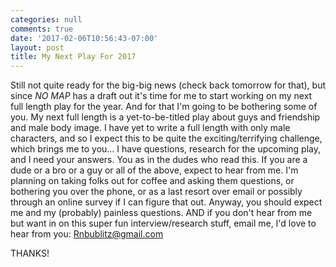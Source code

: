 ```yaml
---
categories: null
comments: true
date: '2017-02-06T10:56:43-07:00'
layout: post
title: My Next Play For 2017
---
```


Still not quite ready for the big-big news (check back tomorrow for that), but since *NO MAP* has a draft out it's time for me to start working on my next full length play for the year. And for that I'm going to be bothering some of you. My next full length is a yet-to-be-titled play about guys and friendship and male body image. I have yet to write a full length with only male characters, and so I expect this to be quite the exciting/terrifying challenge, which brings me to you... I have questions, research for the upcoming play, and I need your answers. You as in the dudes who read this. If you are a dude or a bro or a guy or all of the above, expect to hear from me. I'm planning on taking folks out for coffee and asking them questions, or bothering you over the phone, or as a last resort over email or possibly through an online survey if I can figure that out. Anyway, you should expect me and my (probably) painless questions. AND if you don't hear from me but want in on this super fun interview/research stuff, email me, I'd love to hear from you: [Rnbublitz@gmail.com](mailto:rnbublitz@gmail.com)

THANKS!